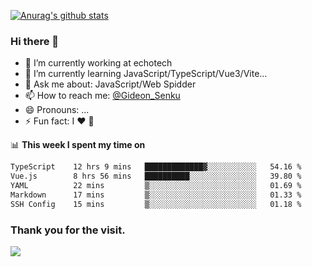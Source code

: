 [![Anurag's github stats](https://github-readme-stats.vercel.app/api?username=gideonsenku)](https://github.com/anuraghazra/github-readme-stats)
### Hi there 👋
- 🔭 I’m currently working at echotech
- 🌱 I’m currently learning JavaScript/TypeScript/Vue3/Vite...
- 💬 Ask me about: JavaScript/Web Spidder 
- 📫 How to reach me: [@Gideon_Senku](https://t.me/Gideon_Senku)
- 😄 Pronouns: ...
- ⚡ Fun fact: I ❤️ 🎵

📊 **This week I spent my time on**
<!--START_SECTION:waka-->

```txt
TypeScript    12 hrs 9 mins   █████████████▓░░░░░░░░░░░   54.16 %
Vue.js        8 hrs 56 mins   ██████████░░░░░░░░░░░░░░░   39.80 %
YAML          22 mins         ▒░░░░░░░░░░░░░░░░░░░░░░░░   01.69 %
Markdown      17 mins         ▒░░░░░░░░░░░░░░░░░░░░░░░░   01.33 %
SSH Config    15 mins         ▒░░░░░░░░░░░░░░░░░░░░░░░░   01.18 %
```

<!--END_SECTION:waka-->


### Thank you for the visit.
![](http://profile-counter.glitch.me/gideonsenku/count.svg)
<!--
**GideonSenku/GideonSenku** is a ✨ _special_ ✨ repository because its `README.md` (this file) appears on your GitHub profile.

Here are some ideas to get you started:

- 🔭 I’m currently working on ...
- 🌱 I’m currently learning ...
- 👯 I’m looking to collaborate on ...
- 🤔 I’m looking for help with ...
- 💬 Ask me about ...
- 📫 How to reach me: ...
- 😄 Pronouns: ...
- ⚡ Fun fact: ...
-->
